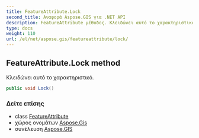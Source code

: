 ```yaml
---
title: FeatureAttribute.Lock
second_title: Αναφορά Aspose.GIS για .NET API
description: FeatureAttribute μέθοδος. Κλειδώνει αυτό το χαρακτηριστικό.
type: docs
weight: 110
url: /el/net/aspose.gis/featureattribute/lock/
---
```

## FeatureAttribute.Lock method

Κλειδώνει αυτό το χαρακτηριστικό.

```csharp
public void Lock()
```

### Δείτε επίσης

* class [FeatureAttribute](../)
* χώρος ονομάτων [Aspose.Gis](../../featureattribute/)
* συνέλευση [Aspose.GIS](../../../)


